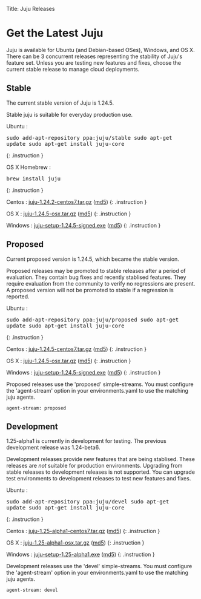 Title: Juju Releases


# Get the Latest Juju

Juju is available for Ubuntu (and Debian-based OSes), Windows, and OS X.
There can be 3 concurrent releases representing the stability of Juju's
feature set. Unless you are testing new features and fixes, choose the
current stable release to manage cloud deployments.


## Stable

The current stable version of Juju is 1.24.5.

Stable juju is suitable for everyday production use.

Ubuntu
: <pre>sudo add-apt-repository ppa:juju/stable
sudo apt-get update
sudo apt-get install juju-core</pre>
{: .instruction }

OS X Homebrew
: <pre>brew install juju</pre>
{: .instruction }

Centos
: [juju-1.24.2-centos7.tar.gz](https://launchpad.net/juju-core/1.24/1.24.5/+download/juju-1.24.5-centos7.tar.gz) ([md5](https://launchpad.net/juju-core/1.24/1.24.5/+download/juju-1.24.5-centos7.tar.gz/+md5))
{: .instruction }

OS X
: [juju-1.24.5-osx.tar.gz](https://launchpad.net/juju-core/1.24/1.24.5/+download/juju-1.24.5-osx.tar.gz) ([md5](https://launchpad.net/juju-core/1.24/1.24.5/+download/juju-1.24.5-osx.tar.gz/+md5))
{: .instruction }

Windows
: [juju-setup-1.24.5-signed.exe](https://launchpad.net/juju-core/1.24/1.24.5/+download/juju-setup-1.24.5-signed.exe) ([md5](https://launchpad.net/juju-core/1.24/1.24.5/+download/juju-setup-1.24.5-signed.exe/+md5))
{: .instruction }


## Proposed

Current proposed version is 1.24.5, which became the stable version.

Proposed releases may be promoted to stable releases after a period of
evaluation. They contain bug fixes and recently stablised features. They
require evaluation from the community to verify no regressions are
present. A proposed version will not be promoted to stable if a
regression is reported.

Ubuntu
: <pre>sudo add-apt-repository ppa:juju/proposed
sudo apt-get update
sudo apt-get install juju-core</pre>
{: .instruction }

Centos
: [juju-1.24.5-centos7.tar.gz](https://launchpad.net/juju-core/1.24/1.24.5/+download/juju-1.24.5-centos7.tar.gz) ([md5](https://launchpad.net/juju-core/1.24/1.24.5/+download/juju-1.24.5-centos7.tar.gz/+md5))
{: .instruction }

OS X
: [juju-1.24.5-osx.tar.gz](https://launchpad.net/juju-core/1.24/1.24.5/+download/juju-1.24.5-osx.tar.gz) ([md5](https://launchpad.net/juju-core/1.24/1.24.5/+download/juju-1.24.5-osx.tar.gz/+md5))
{: .instruction }

Windows
: [juju-setup-1.24.5-signed.exe](https://launchpad.net/juju-core/1.24/1.24.5/+download/juju-setup-1.24.5.exe) ([md5](https://launchpad.net/juju-core/1.24/1.24.5/+download/juju-setup-1.24.5.exe/+md5))
{: .instruction }

Proposed releases use the 'proposed' simple-streams. You must configure
the 'agent-stream' option in your environments.yaml to use the matching
juju agents.

```no-highlight
agent-stream: proposed
```

## Development

1.25-alpha1 is currently in development for testing.
The previous development release was 1.24-beta6.

Development releases provide new features that are being stablised.
These releases are *not* suitable for production environments. Upgrading
from stable releases to development releases is not supported. You can
upgrade test environments to development releases to test new features
and fixes.

Ubuntu
: <pre>sudo add-apt-repository ppa:juju/devel
sudo apt-get update
sudo apt-get install juju-core</pre>
{: .instruction }

Centos
: [juju-1.25-alpha1-centos7.tar.gz](https://launchpad.net/juju-core/1.25/1.25-alpha1/+download/juju-1.25-alpha1-centos7.tar.gz) ([md5](https://launchpad.net/juju-core/1.25/1.25-alpha1/+download/juju-1.25-alpha1-centos7.tar.gz/+md5))
{: .instruction }

OS X
: [juju-1.25-alpha1-osx.tar.gz](https://launchpad.net/juju-core/1.25/1.25-alpha1/+download/juju-1.25-alpha1-osx.tar.gz) ([md5](https://launchpad.net/juju-core/1.25/1.25-alpha1/+download/juju-1.25-alpha1-osx.tar.gz/+md5))
{: .instruction }

Windows
: [juju-setup-1.25-alpha1.exe](https://launchpad.net/juju-core/1.25/1.25-alpha1/+download/juju-setup-1.25-alpha1.exe) ([md5](https://launchpad.net/juju-core/1.25/1.25-alpha1/+download/juju-setup-1.25-alpha1.exe/+md5))
{: .instruction }

Development releases use the 'devel' simple-streams. You must configure
the 'agent-stream' option in your environments.yaml to use the matching
juju agents.

```no-highlight
agent-stream: devel
```
